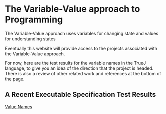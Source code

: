 # The Variable-Value approach to Programming
The Variable-Value approach uses variables for changing state and values for understanding states

Eventually this website will provide access to the projects associated with the Variable-Value approach.

For now, here are the test results for the variable names in the TrueJ language, to give you an idea of the direction that the project is headed. There is also a review of other related work and references at the bottom of the page.

## A Recent Executable Specification Test Results

[Value Names](https://variable-value.github.io/ValueName/)

